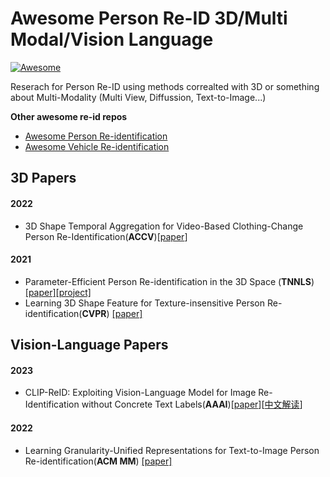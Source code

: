 # Awesome Person Re-ID 3D/Multi Modal/Vision Language
[![Awesome](https://cdn.rawgit.com/sindresorhus/awesome/d7305f38d29fed78fa85652e3a63e154dd8e8829/media/badge.svg)](https://github.com/sindresorhus/awesome)

Reserach for Person Re-ID using methods correalted with 3D or something about Multi-Modality (Multi View, Diffussion, Text-to-Image...)

**Other awesome re-id repos**

- [Awesome Person Re-identification](https://github.com/bismex/Awesome-person-re-identification)
- [Awesome Vehicle Re-identification](https://github.com/bismex/Awesome-vehicle-re-identification)

## 3D Papers

#### 2022

- 3D Shape Temporal Aggregation for Video-Based Clothing-Change Person Re-Identification(**ACCV**)[[paper](https://openaccess.thecvf.com/content/ACCV2022/papers/Han_3D_Shape_Temporal_Aggregation_for_Video-Based_Clothing-Change_Person_Re-identification_ACCV_2022_paper.pdf)]

#### 2021

- Parameter-Efficient Person Re-identification in the 3D Space (**TNNLS**) [[paper]](https://arxiv.org/abs/2006.04569)[[project]](https://github.com/layumi/person-reid-3d)
- Learning 3D Shape Feature for Texture-insensitive Person Re-identification(**CVPR**) [[paper]](https://openaccess.thecvf.com/content/CVPR2021/papers/Chen_Learning_3D_Shape_Feature_for_Texture-Insensitive_Person_Re-Identification_CVPR_2021_paper.pdf)



## Vision-Language Papers

#### 2023

- CLIP-ReID: Exploiting Vision-Language Model for Image Re-Identification without Concrete Text Labels(**AAAI**)[[paper](https://arxiv.org/abs/2211.13977)][[中文解读](https://zhuanlan.zhihu.com/p/621771978)]

#### 2022

- Learning Granularity-Unified Representations for Text-to-Image Person Re-identification(**ACM MM**) [[paper]](https://arxiv.org/abs/2207.07802)


